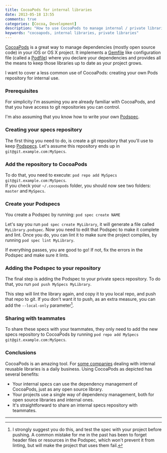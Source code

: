 ```yaml
---
title: CocoaPods for internal libraries
date: 2013-05-18 13:55
comments: true
categories: [Cocoa, Development]
description: "How to use CocoaPods to manage internal / private libraries"
keywords: "cocoapods, internal libraries, private libraries"
---
```

[CocoaPods] is a great way to manage dependencies (mostly open source code) in your iOS or OS X project. 
It implements a [Gemfile] like configuration file (called a [Podfile]) where you declare your dependencies
and provides all the means to keep those libraries up to date as your project grows.

I want to cover a less common use of CocoaPods: creating your own Pods repository
for internal use.

<!-- more -->

### Prerequisites
For simplicity I'm assuming you are already familiar with CocoaPods, and that you have access
to git repositories you can control.

I'm also assuming that you know how to write your own [Podspec].

### Creating your specs repository
The first thing you need to do, is create a git repository that you'll use to keep [Podspecs]. 
Let's assume this repository ends up in `git@git.example.com:MySpecs`.

### Add the repository to CocoaPods
To do that, you need to execute: 
`pod repo add MySpecs git@git.example.com:MySpecs`.  
If you check your `~/.cocoapods` folder, you should now see two folders: `master` and `MySpecs`.

### Create your Podspecs
You create a Podspec by running: 
`pod spec create NAME`

Let's say you run `pod spec create MyLibrary`, it will generate a file called `MyLibrary.podspec`. Now you
need to edit that Podspec to make it complete and lint. Once you do, you can lint it to make sure the project
compiles, by running `pod spec lint MyLibrary`.

If everything passes, you are good to go! If not, fix the errors in the Podspec and make sure it lints.

### Adding the Podspec to your repository
The final step is adding the Podspec to your private specs repository. To do that, you run
`pod push MySpecs MyLibrary`.

This step will lint the library again, and copy it to you local repo, and push that repo to git. If you don't
want it to push, as an extra measure, you can add the `--local-only` parameter[^LocalOnlySuggestion].

### Sharing with teammates
To share these specs with your teammates, they only need to add the new specs repository to CocoaPods by
running `pod repo add MySpecs git@git.example.com:MySpecs`.

### Conclusions

CocoaPods is an amazing tool. For [some companies](http://www.quadiontech.com) dealing with internal
reusable libraries is a daily business. Using CocoaPods as depicted has several benefits:

- Your internal specs can use the dependency management of CocoaPods, just as any open source library.
- Your projects use a single way of dependency management, both for open source libraries and internal
ones.
- It's straightforward to share an internal specs repository with teammates.

---

[CocoaPods]: http://cocoapods.org
[Podspec]: https://github.com/CocoaPods/CocoaPods/wiki/The-podspec-format
[Podspecs]: https://github.com/CocoaPods/CocoaPods/wiki/The-podspec-format
[Gemfile]: http://gembundler.com/v1.3/gemfile.html
[Podfile]: https://github.com/CocoaPods/CocoaPods/wiki/A-Podfile
[^LocalOnlySuggestion]: I strongly suggest you do this, and test the spec with your project before pushing. A common mistake for me in the past has been to forget header files or resources in the Podspec, which won't prevent it from linting, but will make the project that uses them fail.

